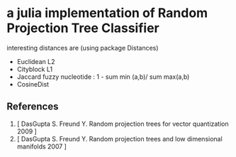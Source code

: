 # a julia implementation of Random Projection Tree Classifier

interesting distances are (using package Distances)
* Euclidean     L2
* Cityblock     L1
* Jaccard       fuzzy nucleotide : 1 - sum min (a,b)/ sum max(a,b) 
* CosineDist


## References

1. [ DasGupta S. Freund Y. Random projection trees for vector quantization 2009 ]
2. [ DasGupta S. Freund Y. Random projection trees and low dimensional manifolds 2007 ]
